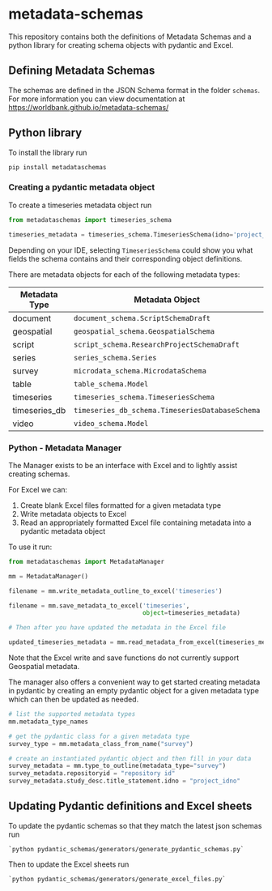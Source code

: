 # metadata-schemas
This repository contains both the definitions of Metadata Schemas and a python library for creating schema objects with pydantic and Excel.

## Defining Metadata Schemas

The schemas are defined in the JSON Schema format in the folder `schemas`. For more information you can view documentation at https://worldbank.github.io/metadata-schemas/

## Python library

To install the library run

```pip install metadataschemas```

### Creating a pydantic metadata object

To create a timeseries metadata object run

```python
from metadataschemas import timeseries_schema

timeseries_metadata = timeseries_schema.TimeseriesSchema(idno='project_idno',series_description=timeseries_schema.SeriesDescription(idno='project_idno', name='project_name'))
```

Depending on your IDE, selecting `TimeseriesSchema` could show you what fields the schema contains and their corresponding object definitions.

There are metadata objects for each of the following metadata types:

| Metadata Type    | Metadata Object                                 |
|------------------|-------------------------------------------------|
| document         | `document_schema.ScriptSchemaDraft`             |
| geospatial       | `geospatial_schema.GeospatialSchema`            |
| script           | `script_schema.ResearchProjectSchemaDraft`      |
| series           | `series_schema.Series`                          |
| survey           | `microdata_schema.MicrodataSchema`              |
| table            | `table_schema.Model`                            |
| timeseries       | `timeseries_schema.TimeseriesSchema`            |
| timeseries_db    | `timeseries_db_schema.TimeseriesDatabaseSchema` |
| video            | `video_schema.Model`                            |

### Python - Metadata Manager

The Manager exists to be an interface with Excel and to lightly assist creating schemas.

For Excel we can:

1. Create blank Excel files formatted for a given metadata type
2. Write metadata objects to Excel
3. Read an appropriately formatted Excel file containing metadata into a pydantic metadata object

To use it run:

```python
from metadataschemas import MetadataManager

mm = MetadataManager()

filename = mm.write_metadata_outline_to_excel('timeseries')

filename = mm.save_metadata_to_excel('timeseries', 
                                     object=timeseries_metadata)

# Then after you have updated the metadata in the Excel file

updated_timeseries_metadata = mm.read_metadata_from_excel(timeseries_metadata_filename)
```

Note that the Excel write and save functions do not currently support Geospatial metadata.

The manager also offers a convenient way to get started creating metadata in pydantic by creating an empty pydantic object for a given metadata type which can then be updated as needed.

```python
# list the supported metadata types
mm.metadata_type_names

# get the pydantic class for a given metadata type
survey_type = mm.metadata_class_from_name("survey")

# create an instantiated pydantic object and then fill in your data
survey_metadata = mm.type_to_outline(metadata_type="survey")
survey_metadata.repositoryid = "repository id"
survey_metadata.study_desc.title_statement.idno = "project_idno"
```


## Updating Pydantic definitions and Excel sheets

To update the pydantic schemas so that they match the latest json schemas run

    `python pydantic_schemas/generators/generate_pydantic_schemas.py`

Then to update the Excel sheets run

    `python pydantic_schemas/generators/generate_excel_files.py`